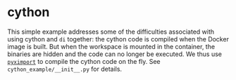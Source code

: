 # cython

This simple example addresses some of the difficulties associated with using cython and `di` together: the cython code is compiled when the Docker image is built. But when the workspace is mounted in the container, the binaries are hidden and the code can no longer be executed. We thus use [`pyximport`](http://cython.readthedocs.io/en/latest/src/reference/compilation.html#compiling-with-pyximport) to compile the cython code on the fly. See `cython_example/__init__.py` for details.
